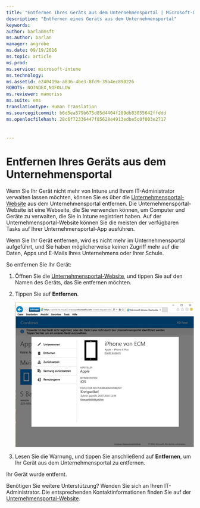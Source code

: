 ```yaml
---
title: "Entfernen Ihres Geräts aus dem Unternehmensportal | Microsoft-Dokumentation"
description: "Entfernen eines Geräts aus dem Unternehmensportal"
keywords: 
author: barlanmsft
ms.author: barlan
manager: angrobe
ms.date: 09/19/2016
ms.topic: article
ms.prod: 
ms.service: microsoft-intune
ms.technology: 
ms.assetid: e240419a-a836-4be3-8fd9-39a4ec890226
ROBOTS: NOINDEX,NOFOLLOW
ms.reviewer: mamoriss
ms.suite: ems
translationtype: Human Translation
ms.sourcegitcommit: b6d5ea579b675d85d4404f289db83055642ffddd
ms.openlocfilehash: 28c6f72336447f85628e4913edbe5c0f003e2717


---
```



# <a name="remove-your-device-from-the-company-portal"></a>Entfernen Ihres Geräts aus dem Unternehmensportal

Wenn Sie Ihr Gerät nicht mehr von Intune und Ihrem IT-Administrator verwalten lassen möchten, können Sie es über die [Unternehmensportal-Website](http://portal.manage.microsoft.com) aus dem Unternehmensportal entfernen. Die Unternehmensportal-Website ist eine Webseite, die Sie verwenden können, um Computer und Geräte zu verwalten, die Sie in Intune registriert haben. Auf der Unternehmensportal-Website können Sie die meisten der verfügbaren Tasks auf Ihrer Unternehmensportal-App ausführen.

Wenn Sie Ihr Gerät entfernen, wird es nicht mehr im Unternehmensportal aufgeführt, und Sie haben möglicherweise keinen Zugriff mehr auf die Daten, Apps und E-Mails Ihres Unternehmens oder Ihrer Schule.

So entfernen Sie Ihr Gerät:

1.  Öffnen Sie die [Unternehmensportal-Website](http://portal.manage.microsoft.com), und tippen Sie auf den Namen des Geräts, das Sie entfernen möchten.

2.  Tippen Sie auf **Entfernen**.

    ![Option „Gerät entfernen“ auf der Unternehmensportal-Website](./media/iwp-screen-with-all-options.png)

3. Lesen Sie die Warnung, und tippen Sie anschließend auf **Entfernen**, um Ihr Gerät aus dem Unternehmensportal zu entfernen.

Ihr Gerät wurde entfernt.

Benötigen Sie weitere Unterstützung? Wenden Sie sich an Ihren IT-Administrator. Die entsprechenden Kontaktinformationen finden Sie auf der [Unternehmensportal-Website](http://portal.manage.microsoft.com).



<!--HONumber=Dec16_HO2-->


